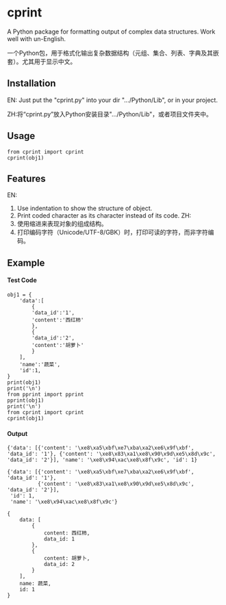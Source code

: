 # cprint
A Python package for formatting output of complex data structures. Work well with un-English.

一个Python包，用于格式化输出复杂数据结构（元组、集合、列表、字典及其嵌套）。尤其用于显示中文。

## Installation
EN: Just put the "cprint.py" into your dir ".../Python/Lib", or in your project.

ZH:将“cprint.py”放入Python安装目录".../Python/Lib"，或者项目文件夹中。

## Usage
```
from cprint import cprint
cprint(obj1)
```
## Features
EN:
1. Use indentation to show the structure of object.
2. Print coded character as its character instead of its code.
ZH:
1. 使用缩进来表现对象的组成结构。
2. 打印编码字符（Unicode/UTF-8/GBK）时，打印可读的字符，而非字符编码。

## Example
#### Test Code
```
obj1 = {
    'data':[
        {
        'data_id':'1',
        'content':'西红柿'
        },
        {
        'data_id':'2',
        'content':'胡萝卜'
        }
    ],
    'name':'蔬菜',
    'id':1,
}
print(obj1)
print('\n')
from pprint import pprint
pprint(obj1)
print('\n')
from cprint import cprint
cprint(obj1)
```
#### Output
```
{'data': [{'content': '\xe8\xa5\xbf\xe7\xba\xa2\xe6\x9f\xbf', 'data_id': '1'}, {'content': '\xe8\x83\xa1\xe8\x90\x9d\xe5\x8d\x9c', 'data_id': '2'}], 'name': '\xe8\x94\xac\xe8\x8f\x9c', 'id': 1}

{'data': [{'content': '\xe8\xa5\xbf\xe7\xba\xa2\xe6\x9f\xbf', 'data_id': '1'},
          {'content': '\xe8\x83\xa1\xe8\x90\x9d\xe5\x8d\x9c', 'data_id': '2'}],
 'id': 1,
 'name': '\xe8\x94\xac\xe8\x8f\x9c'}

{
    data: [
        {
            content: 西红柿,
            data_id: 1
        },
        {
            content: 胡萝卜,
            data_id: 2
        }
    ],
    name: 蔬菜,
    id: 1
}
```
```
